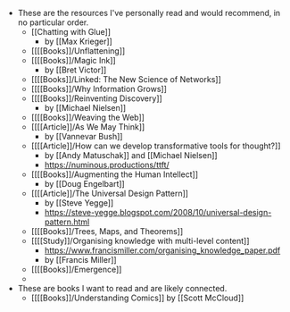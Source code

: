 - These are the resources I've personally read and would recommend, in no particular order.
	- [[Chatting with Glue]]
		- by [[Max Krieger]]
	- [[[[Books]]/Unflattening]]
	- [[[[Books]]/Magic Ink]]
		- by [[Bret Victor]]
	- [[[[Books]]/Linked: The New Science of Networks]]
	- [[[[Books]]/Why Information Grows]]
	- [[[[Books]]/Reinventing Discovery]]
		- by [[Michael Nielsen]]
	- [[[[Books]]/Weaving the Web]]
	- [[[[Article]]/As We May Think]]
		- by [[Vannevar Bush]]
	- [[[[Article]]/How can we develop transformative tools for thought?]]
		- by [[Andy Matuschak]] and [[Michael Nielsen]]
		- https://numinous.productions/ttft/
	- [[[[Books]]/Augmenting the Human Intellect]]
		- by [[Doug Engelbart]]
	- [[[[Article]]/The Universal Design Pattern]]
		- by [[Steve Yegge]]
		- https://steve-yegge.blogspot.com/2008/10/universal-design-pattern.html
	- [[[[Books]]/Trees, Maps, and Theorems]]
	- [[[[Study]]/Organising knowledge with multi-level content]]
		- https://www.francismiller.com/organising_knowledge_paper.pdf
		- by [[Francis Miller]]
	- [[[[Books]]/Emergence]]
	-
- These are books I want to read and are likely connected.
	- [[[[Books]]/Understanding Comics]] by [[Scott McCloud]]